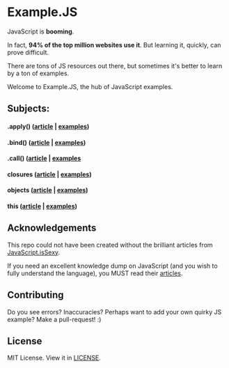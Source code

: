 # Example.JS
JavaScript is **booming**. 

In fact, **94% of the top million websites use it**. But learning it, quickly, can prove difficult. 

There are tons of JS resources out there, but sometimes it's better to learn by a ton of examples.

Welcome to Example.JS, the hub of JavaScript examples.

## Subjects:

#### .apply() ([article](http://javascriptissexy.com/javascript-apply-call-and-bind-methods-are-essential-for-javascript-professionals/) | [examples](https://github.com/kelsonic/example.js/tree/master/apply))

#### .bind()  ([article](http://javascriptissexy.com/javascript-apply-call-and-bind-methods-are-essential-for-javascript-professionals/) | [examples](https://github.com/kelsonic/example.js/tree/master/bind))

#### .call()  ([article](http://javascriptissexy.com/javascript-apply-call-and-bind-methods-are-essential-for-javascript-professionals/) | [examples](https://github.com/kelsonic/example.js/tree/master/call)

#### closures ([article](http://javascriptissexy.com/understand-javascript-closures-with-ease/) | [examples](https://github.com/kelsonic/example.js/tree/master/closures))

#### objects  ([article](http://javascriptissexy.com/javascript-objects-in-detail/) | [examples](https://github.com/kelsonic/example.js/tree/master/objects))

#### this     ([article](http://javascriptissexy.com/understand-javascripts-this-with-clarity-and-master-it/) | [examples](https://github.com/kelsonic/example.js/tree/master/this))

## Acknowledgements

This repo could not have been created without the brilliant articles from [JavaScript.isSexy](http://javascriptissexy.com).

If you need an excellent knowledge dump on JavaScript (and you wish to fully understand the language), you MUST read their [articles](http://javascriptissexy.com).

## Contributing

Do you see errors? Inaccuracies? Perhaps want to add your own quirky JS example? Make a pull-request! :)

## License

MIT License. View it in [LICENSE](https://github.com/kelsonic/example.js/tree/master/LICENSE).